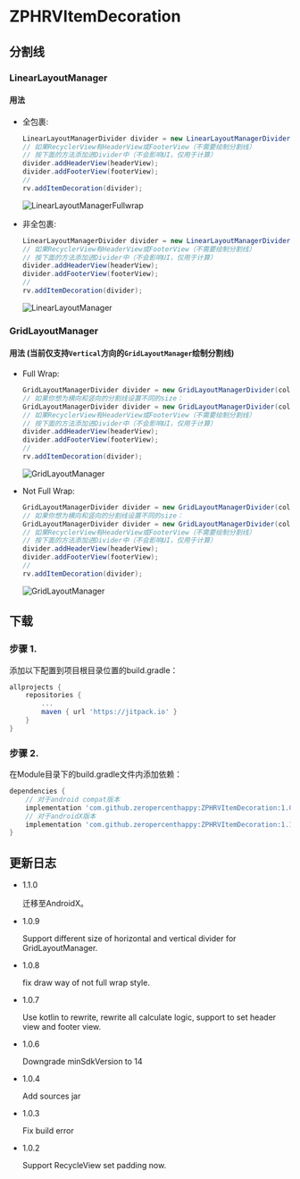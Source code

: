 # ZPHRVItemDecoration

## 分割线

### LinearLayoutManager

#### 用法

- 全包裹:

  ```java
  LinearLayoutManagerDivider divider = new LinearLayoutManagerDivider(color, dividerWidth);
  // 如果RecyclerView有HeaderView或FooterView（不需要绘制分割线）
  // 按下面的方法添加进Divider中（不会影响UI，仅用于计算）
  divider.addHeaderView(headerView);
  divider.addFooterView(footerView);
  //
  rv.addItemDecoration(divider);
  ```

  ![LinearLayoutManagerFullwrap](https://github.com/zeropercenthappy/ZPHRVItemDecoration/blob/master/screenshots/LinearLayoutManagerDividerFullWrap.png)

- 非全包裹:

  ```java
  LinearLayoutManagerDivider divider = new LinearLayoutManagerDivider(color, dividerWidth, false);
  // 如果RecyclerView有HeaderView或FooterView（不需要绘制分割线）
  // 按下面的方法添加进Divider中（不会影响UI，仅用于计算）
  divider.addHeaderView(headerView);
  divider.addFooterView(footerView);
  //
  rv.addItemDecoration(divider);
  ```

  ![LinearLayoutManager](https://github.com/zeropercenthappy/ZPHRVItemDecoration/blob/master/screenshots/LinearLayoutManagerDivider.png)

### GridLayoutManager

#### 用法 (当前仅支持`Vertical`方向的`GridLayoutManager`绘制分割线)

- Full Wrap:

  ```java
  GridLayoutManagerDivider divider = new GridLayoutManagerDivider(color, dividerWidth);
  // 如果你想为横向和竖向的分割线设置不同的size：
  GridLayoutManagerDivider divider = new GridLayoutManagerDivider(color, horizontalDividerHeight, horizontalDividerHeight, true);
  // 如果RecyclerView有HeaderView或FooterView（不需要绘制分割线）
  // 按下面的方法添加进Divider中（不会影响UI，仅用于计算）
  divider.addHeaderView(headerView);
  divider.addFooterView(footerView);
  //
  rv.addItemDecoration(divider);
  ```

  ![GridLayoutManager](https://github.com/zeropercenthappy/ZPHRVItemDecoration/blob/master/screenshots/GridLayoutManagerDividerFullWrap.png)

- Not Full Wrap:

  ```java
  GridLayoutManagerDivider divider = new GridLayoutManagerDivider(color, dividerWidth, false);
  // 如果你想为横向和竖向的分割线设置不同的size：
  GridLayoutManagerDivider divider = new GridLayoutManagerDivider(color, horizontalDividerHeight, verticalDividerWidth, false);
  // 如果RecyclerView有HeaderView或FooterView（不需要绘制分割线）
  // 按下面的方法添加进Divider中（不会影响UI，仅用于计算）
  divider.addHeaderView(headerView);
  divider.addFooterView(footerView);
  //
  rv.addItemDecoration(divider);
  ```
  
  ![GridLayoutManager](https://github.com/zeropercenthappy/ZPHRVItemDecoration/blob/master/screenshots/GridLayoutManagerDivider.png)

## 下载

### 步骤 1.

添加以下配置到项目根目录位置的build.gradle：

```groovy
allprojects {
	repositories {
		...
		maven { url 'https://jitpack.io' }
	}
}
```

### 步骤 2.

在Module目录下的build.gradle文件内添加依赖：

```groovy
dependencies {
    // 对于android compat版本
    implementation 'com.github.zeropercenthappy:ZPHRVItemDecoration:1.0.9'
    // 对于androidX版本
    implementation 'com.github.zeropercenthappy:ZPHRVItemDecoration:1.1.0'
}
```

## 更新日志

- 1.1.0

  迁移至AndroidX。

- 1.0.9

  Support different size of horizontal and vertical divider for GridLayoutManager.

- 1.0.8

  fix draw way of not full wrap style.

- 1.0.7

  Use kotlin to rewrite, rewrite all calculate logic, support to set header view and footer view.

- 1.0.6

  Downgrade minSdkVersion to 14

- 1.0.4

  Add sources jar

- 1.0.3

  Fix build error

- 1.0.2

  Support RecycleView set padding now.

